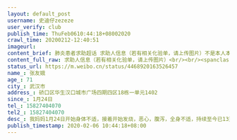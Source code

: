 ```yaml
---
layout: default_post
username: 史迪仔zezeze
user_verify: club
publish_time: ThuFeb0610:44:18+08002020
crawl_time: 20200212-12:40:51
imageurl: 
content_brief: 肺炎患者求助超话 求助人信息（若有相关化验单，请上传图片）不是本人本地，帮转【姓名】张友娥【年龄】71【所在城市】武汉市【所在小区、社区】硚口区华生汉口城市广场四期四区18栋一单元1402【患病时间】1月24日【联系方式】15827404070【其他紧 ...全文
content_full_raw: 求助人信息（若有相关化验单，请上传图片）<br/><br/><spanclass="url-icon"><imgalt=[鲜花]src="//h5.sinaimg.cn/m/emoticon/icon/others/w_xianhua-6efa26efdf.png"style="width:1em;height:1em;"/></span><spanclass="url-icon"><imgalt=[鲜花]src="//h5.sinaimg.cn/m/emoticon/icon/others/w_xianhua-6efa26efdf.png"style="width:1em;height:1em;"/></span><spanclass="url-icon"><imgalt=[鲜花]src="//h5.sinaimg.cn/m/emoticon/icon/others/w_xianhua-6efa26efdf.png"style="width:1em;height:1em;"/></span>不是本人本地，帮转<spanclass="url-icon"><imgalt=[鲜花]src="//h5.sinaimg.cn/m/emoticon/icon/others/w_xianhua-6efa26efdf.png"style="width:1em;height:1em;"/></span><spanclass="url-icon"><imgalt=[鲜花]src="//h5.sinaimg.cn/m/emoticon/icon/others/w_xianhua-6efa26efdf.png"style="width:1em;height:1em;"/></span><spanclass="url-icon"><imgalt=[鲜花]src="//h5.sinaimg.cn/m/emoticon/icon/others/w_xianhua-6efa26efdf.png"style="width:1em;height:1em;"/></span><br/><br/>【姓名】张友娥<br/>【年龄】71<br/>【所在城市】武汉市<br/>【所在小区、社区】硚口区华生汉口城市广场四期四区18栋一单元1402<br/>【患病时间】1月24日<br/>【联系方式】15827404070<br/>【其他紧急联系人】15827404070<br/>【病情描述】我妈妈1月24日开始身体不适，接着开始发烧，恶心，腹泻，全身不适，持续至今已13天。1月31日去医院查血查CT显示双肺已感染，疑似病毒性肺炎，医院要求住院但无床位，让自己想办法找医院，找了好多医院都没办法收治，就开针打了3天，病情毫无好转持续加重，求助社区，街道，区指挥部的到的答案都是无能为力只给登记排队，每天从早上排队到半夜打针，2月3日排到核酸检测，2月4日取结果显示阴性，继续排队至深夜给医生看结果，医生让复查CT，CT结果感染持续恶化加重，医生肯定的回答就是新冠状病毒肺炎感染，医生说现在核酸检测一大半都是阴性，所以现在呼吁以CT确诊，他们也没办法，只能开针打针。我到处打电话求助社区，街道，社区服务中心，硚口区，得到的答复依然是无法解决，只能登个记上报。我妈妈和我爸爸一起住，爸爸患有癌症，妈妈1月24日发病直到1月31日才告诉我，这期间接触过家里所有人，我父亲，我和我老婆，孩子，岳父和岳母，家里全是近距离接触者，现在每天带妈妈去医院排队打针，基本上一天都陪在医院，看完病我也没地方住只能回家，家里还有我父亲，我老婆，我8岁的孩子，岳父，岳母，他们身体都不好，都有基础病，爸爸患癌症中风，岳父患有慢支和慢阻肺，岳母患有高血压和心脏病，老婆也有慢支，我本人患残疾也得过肺结核，我真的是想死算了，可是我孩子还小啊！本人说的话句句属实，绝不编造夸大，可向本人单位，舵落口物流有限公司，本人户口社利济社区，本人居住社区张公提，进行求证！求求国家，求求政府，求求社区，求求街道，救救我们！急！！！<br/>本人姓名周时来<br/>联系电话15827404070<br/>13297977971<br/>18672777105<br/>2020年2月5日<br/><br/><ahref='/n/长江日报'>@长江日报</a><ahref='/n/楚天都市报'>@楚天都市报</a><ahref='/n/12345'>@12345</a><ahref='/n/武汉疾控'>@武汉疾控</a><ahref='/n/927事事关心'>@927事事关心</a><ahref='/n/人民网'>@人民网</a><ahref='/n/头条新闻'>@头条新闻</a><ahref='/n/经视直播官方微博'>@经视直播官方微博</a><ahref='/n/凤凰网'>@凤凰网</a><ahref='/n/新浪新闻'>@新浪新闻</a><ahref='/n/新京报'>@新京报</a><ahref='/n/今日头条'>@今日头条</a><ahref='/n/楚天交通广播'>@楚天交通广播</a>
status_url: https://m.weibo.cn/status/4468920163526457
name_: 张友娥
age_: 71
city_: 武汉市
address_: 硚口区华生汉口城市广场四期四区18栋一单元1402
since_: 1月24日
tel_: 15827404070
tel2_: 15827404070
desc_: 我妈妈1月24日开始身体不适，接着开始发烧，恶心，腹泻，全身不适，持续至今已13天。1月31日去医院查血查CT显示双肺已感染，疑似病毒性肺炎，医院要求住院但无床位，让自己想办法找医院，找了好多医院都没办法收治，就开针打了3天，病情毫无好转持续加重，求助社区，街道，区指挥部的到的答案都是无能为力只给登记排队，每天从早上排队到半夜打针，2月3日排到核酸检测，2月4日取结果显示阴性，继续排队至深夜给医生看结果，医生让复查CT，CT结果感染持续恶化加重，医生肯定的回答就是新冠状病毒肺炎感染，医生说现在核酸检测一大半都是阴性，所以现在呼吁以CT确诊，他们也没办法，只能开针打针。我到处打电话求助社区，街道，社区服务中心，硚口区，得到的答复依然是无法解决，只能登个记上报。我妈妈和我爸爸一起住，爸爸患有癌症，妈妈1月24日发病直到1月31日才告诉我，这期间接触过家里所有人，我父亲，我和我老婆，孩子，岳父和岳母，家里全是近距离接触者，现在每天带妈妈去医院排队打针，基本上一天都陪在医院，看完病我也没地方住只能回家，家里还有我父亲，我老婆，我8岁的孩子，岳父，岳母，他们身体都不好，都有基础病，爸爸患癌症中风，岳父患有慢支和慢阻肺，岳母患有高血压和心脏病，老婆也有慢支，我本人患残疾也得过肺结核，我真的是想死算了，可是我孩子还小啊！本人说的话句句属实，绝不编造夸大，可向本人单位，舵落口物流有限公司，本人户口社利济社区，本人居住社区张公提，进行求证！求求国家，求求政府，求求社区，求求街道，救救我们！急！！！本人姓名周时来联系电话1582740407013297977971186727771052020年2月5日<ahref='/n/长江日报'>@长江日报</a><ahref='/n/楚天都市报'>@楚天都市报</a><ahref='/n/12345'>@12345</a><ahref='/n/武汉疾控'>@武汉疾控</a><ahref='/n/927事事关心'>@927事事关心</a><ahref='/n/人民网'>@人民网</a><ahref='/n/头条新闻'>@头条新闻</a><ahref='/n/经视直播官方微博'>@经视直播官方微博</a><ahref='/n/凤凰网'>@凤凰网</a><ahref='/n/新浪新闻'>@新浪新闻</a><ahref='/n/新京报'>@新京报</a><ahref='/n/今日头条'>@今日头条</a><ahref='/n/楚天交通广播'>@楚天交通广播</a>
publish_timestamp: 2020-02-06 10:44:18+08:00
---
```

